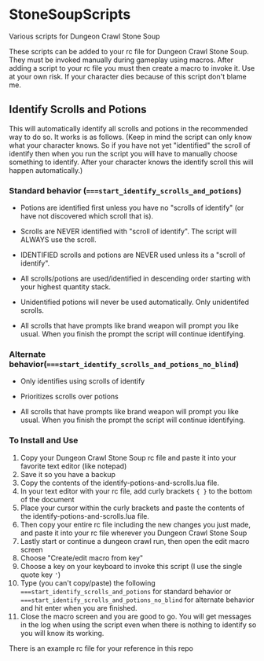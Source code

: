 
# StoneSoupScripts

Various scripts for Dungeon Crawl Stone Soup

  

These scripts can be added to your rc file for Dungeon Crawl Stone Soup. They must be invoked manually during gameplay using macros. After adding a script to your rc file you must then create a macro to invoke it. Use at your own risk. If your character dies because of this script don't blame me.

  
  

## Identify Scrolls and Potions

This will automatically identify all scrolls and potions in the recommended way to do so. It works is as follows. (Keep in mind the script can only know what your character knows. So if you have not yet "identified" the scroll of identify then when you run the script you will have to manually choose something to identify. After your character knows the identify scroll this will happen automatically.)

### Standard behavior (`===start_identify_scrolls_and_potions`)

- Potions are identified first unless you have no "scrolls of identify" (or have not discovered which scroll that is).

- Scrolls are NEVER identified with "scroll of identify". The script will ALWAYS use the scroll.

- IDENTIFIED scrolls and potions are NEVER used unless its a "scroll of identify".

- All scrolls/potions are used/identified in descending order starting with your highest quantity stack.

- Unidentified potions will never be used automatically. Only unidentifed scrolls.

- All scrolls that have prompts like brand weapon will prompt you like usual. When you finish the prompt the script will continue identifying.

### Alternate behavior(`===start_identify_scrolls_and_potions_no_blind`)

- Only identifies using scrolls of identify

- Prioritizes scrolls over potions

- All scrolls that have prompts like brand weapon will prompt you like usual. When you finish the prompt the script will continue identifying.

### To Install and Use

 1. Copy your Dungeon Crawl Stone Soup rc file and paste it into your favorite text editor (like notepad)
 2. Save it so you have a backup
 3. Copy the contents of the identify-potions-and-scrolls.lua file.
 4. In your text editor with your rc file, add curly brackets `{ }` to the bottom of the document
 5. Place your cursor within the curly brackets and paste the contents of the identify-potions-and-scrolls.lua file.
 6. Then copy your entire rc file including the new changes you just made, and paste it into your rc file wherever you Dungeon Crawl Stone Soup
 7. Lastly start or continue a dungeon crawl run, then open the edit macro screen
 8. Choose "Create/edit macro from key"
 9. Choose a key on your keyboard to invoke this script (I use the single quote key `'`)
 10. Type (you can't copy/paste) the following `===start_identify_scrolls_and_potions` for standard behavior or `===start_identify_scrolls_and_potions_no_blind` for alternate behavior and hit enter when you are finished.
 11. Close the macro screen and you are good to go. You will get messages in the log when using the script even when there is nothing to identify so you will know its working.

There is an example rc file for your reference in this repo